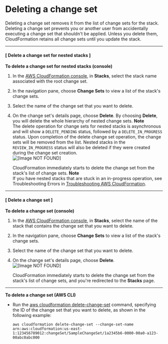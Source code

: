 # Deleting a change set<a name="using-cfn-updating-stacks-changesets-delete"></a>

Deleting a change set removes it from the list of change sets for the stack\. Deleting a change set prevents you or another user from accidentally executing a change set that shouldn't be applied\. Unless you delete them, CloudFormation retains all change sets until you update the stack\.

------
#### [ Delete a change set for nested stacks ]

**To delete a change set for nested stacks \(console\)**

1. In the [AWS CloudFormation console](https://console.aws.amazon.com/cloudformation), in **Stacks**, select the stack name associated with the root change set\.

1. In the navigation pane, choose **Change Sets** to view a list of the stack's change sets\.

1. Select the name of the change set that you want to delete\. 

1. On the change set's details page, choose **Delete**\. By choosing **Delete**, you will delete the whole hierarchy of nested change sets\.
**Note**  
The delete operation for change sets for nested stacks is asynchronous and will show a `DELETE_PENDING` status, followed by a `DELETE_IN_PROGRESS` status\. Upon completion of the delete change set operation, the change sets will be removed from the list\. Nested stacks in the `REVIEW_IN_PROGRESS` status will also be deleted if they were created during the change set creation\.  
![\[Image NOT FOUND\]](http://docs.aws.amazon.com/AWSCloudFormation/latest/UserGuide/images/console-stacks-change-sets-delete-and-execute.png)

   CloudFormation immediately starts to delete the change set from the stack's list of change sets\.
**Note**  
If you have nested stacks that are stuck in an in\-progress operation, see Troubleshooting Errors in [Troubleshooting AWS CloudFormation](https://docs.aws.amazon.com/AWSCloudFormation/latest/UserGuide/troubleshooting.html#troubleshooting-errors-nested-stacks-are-stuck)\.

------
#### [ Delete a change set ]

**To delete a change set \(console\)**

1. In the [AWS CloudFormation console](https://console.aws.amazon.com/cloudformation), in **Stacks**, select the name of the stack that contains the change set that you want to delete\.

1. In the navigation pane, choose **Change Sets** to view a list of the stack's change sets\.

1. Select the name of the change set that you want to delete\.

1. On the change set's details page, choose **Delete**\.  
![\[Image NOT FOUND\]](http://docs.aws.amazon.com/AWSCloudFormation/latest/UserGuide/images/console-stacks-change-sets-delete-and-execute.png)

   CloudFormation immediately starts to delete the change set from the stack's list of change sets, and you're redirected to the **Stacks** page\.

------

**To delete a change set \(AWS CLI\)**
+ Run the [aws cloudformation delete\-change\-set](https://docs.aws.amazon.com/cli/latest/reference/cloudformation/delete-change-set.html) command, specifying the ID of the change set that you want to delete, as shown in the following example:

  ```
  aws cloudformation delete-change-set --change-set-name arn:aws:cloudformation:us-east-1:123456789012:changeSet/SampleChangeSet/1a2345b6-0000-00a0-a123-00abc0abc000
  ```